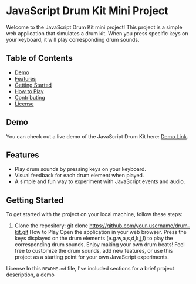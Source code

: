 # JavaScript Drum Kit Mini Project

Welcome to the JavaScript Drum Kit mini project! This project is a simple web application that simulates a drum kit. When you press specific keys on your keyboard, it will play corresponding drum sounds.



## Table of Contents
- [Demo](#demo)
- [Features](#features)
- [Getting Started](#getting-started)
- [How to Play](#how-to-play)
- [Contributing](#contributing)
- [License](#license)

## Demo

You can check out a live demo of the JavaScript Drum Kit here: [Demo Link](#).

## Features

- Play drum sounds by pressing keys on your keyboard.
- Visual feedback for each drum element when played.
- A simple and fun way to experiment with JavaScript events and audio.

## Getting Started

To get started with the project on your local machine, follow these steps:

1. Clone the repository:
   git clone https://github.com/your-username/drum-kit.git
How to Play
Open the application in your web browser.
Press the keys displayed on the drum elements (e.g.w,a,s,d,k,j,l) to play the corresponding drum sounds.
Enjoy making your own drum beats!
Feel free to customize the drum sounds, add new features, or use this project as a starting point for your own JavaScript experiments.

License
In this `README.md` file, I've included sections for a brief project description, a demo
